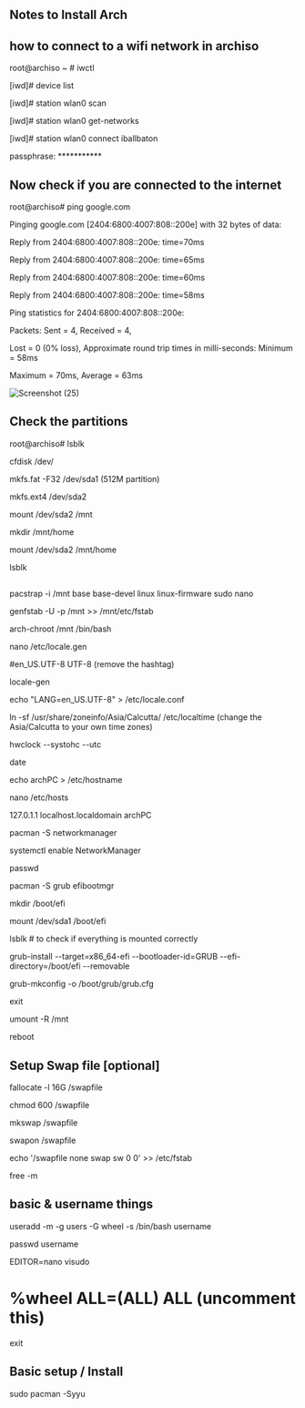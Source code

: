 ## Notes to Install Arch

## how to connect to a wifi network in archiso

root@archiso ~ # iwctl

[iwd]# device list

[iwd]# station wlan0 scan

[iwd]# station wlan0 get-networks

[iwd]# station wlan0 connect iballbaton

passphrase: ***********

## Now check if you are connected to the internet

root@archiso# ping google.com

Pinging google.com [2404:6800:4007:808::200e] with 32 bytes of data:

Reply from 2404:6800:4007:808::200e: time=70ms

Reply from 2404:6800:4007:808::200e: time=65ms

Reply from 2404:6800:4007:808::200e: time=60ms

Reply from 2404:6800:4007:808::200e: time=58ms

Ping statistics for 2404:6800:4007:808::200e: 

Packets: Sent = 4, Received = 4, 

Lost = 0 (0% loss), Approximate round trip times in milli-seconds: Minimum = 58ms

Maximum = 70ms, Average = 63ms

![Screenshot (25)](https://user-images.githubusercontent.com/102450738/164955813-d23ae0f5-43c9-4c78-a20f-c9382cf06f63.png)

## Check the partitions

root@archiso# lsblk

cfdisk /dev/

mkfs.fat -F32 /dev/sda1 (512M partition)

mkfs.ext4 /dev/sda2

mount /dev/sda2 /mnt

mkdir /mnt/home

mount /dev/sda2 /mnt/home

lsblk

## 

pacstrap -i /mnt base base-devel linux linux-firmware sudo nano

genfstab -U -p /mnt >> /mnt/etc/fstab

arch-chroot /mnt /bin/bash

nano /etc/locale.gen 

#en_US.UTF-8 UTF-8 (remove the hashtag)

locale-gen

echo "LANG=en_US.UTF-8" > /etc/locale.conf

ln -sf /usr/share/zoneinfo/Asia/Calcutta/ /etc/localtime (change the Asia/Calcutta to your own time zones)

hwclock --systohc --utc

date

echo archPC > /etc/hostname

nano /etc/hosts

127.0.1.1 localhost.localdomain archPC

pacman -S networkmanager

systemctl enable NetworkManager

passwd

pacman -S grub efibootmgr

mkdir /boot/efi

mount /dev/sda1 /boot/efi

lsblk # to check if everything is mounted correctly

grub-install --target=x86_64-efi --bootloader-id=GRUB --efi-directory=/boot/efi --removable

grub-mkconfig -o /boot/grub/grub.cfg

exit

umount -R /mnt 

reboot

## Setup Swap file [optional]

fallocate -l 16G /swapfile

chmod 600 /swapfile

mkswap /swapfile

swapon /swapfile

echo '/swapfile none swap sw 0 0' >> /etc/fstab

free -m

## basic & username things

useradd -m -g users -G wheel -s /bin/bash username

passwd username

EDITOR=nano visudo

# %wheel ALL=(ALL) ALL (uncomment this)

exit

## Basic setup / Install 

sudo pacman -Syyu

